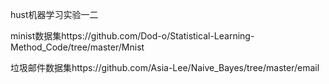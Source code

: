 hust机器学习实验一二

minist数据集https://github.com/Dod-o/Statistical-Learning-Method_Code/tree/master/Mnist

垃圾邮件数据集https://github.com/Asia-Lee/Naive_Bayes/tree/master/email
